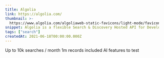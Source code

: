 ```yaml
---
title: Algolia
link: https://algolia.com/
thumbnail: >-
  https://www.algolia.com/algoliaweb-static-favicons/light-mode/favicon-32x32.png
snippet: Algolia is a flexible Search & Discovery Hosted API for Developers
tags: ["search"]
createdAt: 2021-06-18T00:00:00.000Z
---
```

Up to 10k searches / month
1m records included
AI features to test